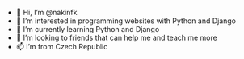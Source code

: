 - 👋 Hi, I’m @nakinfk
- 👀 I’m interested in programming websites with Python and Django
- 🌱 I’m currently learning Python and Django
- 💞️ I’m looking to friends that can help me and teach me more
- 📫 I’m from Czech Republic

<!---
nakinfk/nakinfk is a ✨ special ✨ repository because its `README.md` (this file) appears on your GitHub profile.
You can click the Preview link to take a look at your changes.
--->
